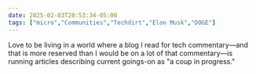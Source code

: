 ```yaml
---
date: 2025-02-03T20:53:34-05:00
tags: ["micro","Communities","Techdirt","Elon Musk","DOGE"]
---
```

Love to be living in a world where a blog I read for tech commentary—and that is more reserved than I would be on a lot of that commentary—is running articles describing current goings-on as "a coup in progress."